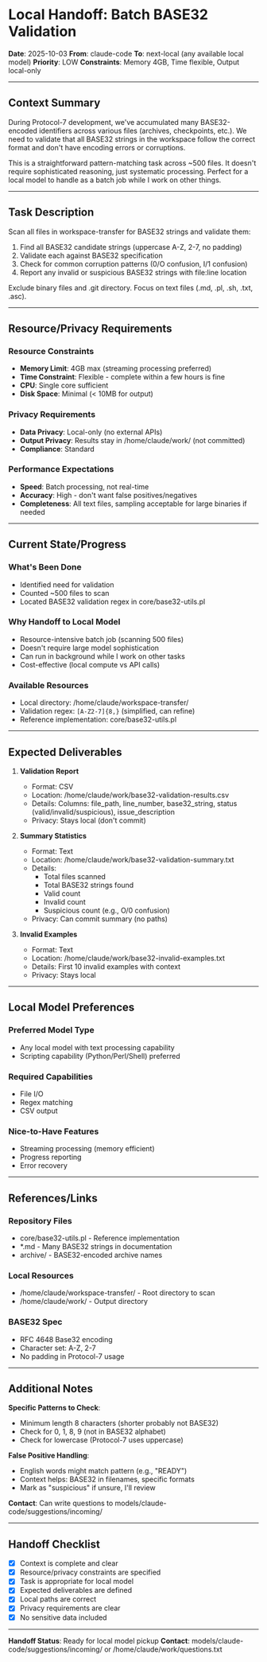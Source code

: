 # Local Handoff: Batch BASE32 Validation

**Date**: 2025-10-03
**From**: claude-code
**To**: next-local (any available local model)
**Priority**: LOW
**Constraints**: Memory 4GB, Time flexible, Output local-only

---

## Context Summary

During Protocol-7 development, we've accumulated many BASE32-encoded identifiers across various files (archives, checkpoints, etc.). We need to validate that all BASE32 strings in the workspace follow the correct format and don't have encoding errors or corruptions.

This is a straightforward pattern-matching task across ~500 files. It doesn't require sophisticated reasoning, just systematic processing. Perfect for a local model to handle as a batch job while I work on other things.

---

## Task Description

Scan all files in workspace-transfer for BASE32 strings and validate them:
1. Find all BASE32 candidate strings (uppercase A-Z, 2-7, no padding)
2. Validate each against BASE32 specification
3. Check for common corruption patterns (0/O confusion, I/1 confusion)
4. Report any invalid or suspicious BASE32 strings with file:line location

Exclude binary files and .git directory. Focus on text files (.md, .pl, .sh, .txt, .asc).

---

## Resource/Privacy Requirements

### Resource Constraints
- **Memory Limit**: 4GB max (streaming processing preferred)
- **Time Constraint**: Flexible - complete within a few hours is fine
- **CPU**: Single core sufficient
- **Disk Space**: Minimal (< 10MB for output)

### Privacy Requirements
- **Data Privacy**: Local-only (no external APIs)
- **Output Privacy**: Results stay in /home/claude/work/ (not committed)
- **Compliance**: Standard

### Performance Expectations
- **Speed**: Batch processing, not real-time
- **Accuracy**: High - don't want false positives/negatives
- **Completeness**: All text files, sampling acceptable for large binaries if needed

---

## Current State/Progress

### What's Been Done
- Identified need for validation
- Counted ~500 files to scan
- Located BASE32 validation regex in core/base32-utils.pl

### Why Handoff to Local Model
- Resource-intensive batch job (scanning 500 files)
- Doesn't require large model sophistication
- Can run in background while I work on other tasks
- Cost-effective (local compute vs API calls)

### Available Resources
- Local directory: /home/claude/workspace-transfer/
- Validation regex: `[A-Z2-7]{8,}` (simplified, can refine)
- Reference implementation: core/base32-utils.pl

---

## Expected Deliverables

1. **Validation Report**
   - Format: CSV
   - Location: /home/claude/work/base32-validation-results.csv
   - Details: Columns: file_path, line_number, base32_string, status (valid/invalid/suspicious), issue_description
   - Privacy: Stays local (don't commit)

2. **Summary Statistics**
   - Format: Text
   - Location: /home/claude/work/base32-validation-summary.txt
   - Details:
     - Total files scanned
     - Total BASE32 strings found
     - Valid count
     - Invalid count
     - Suspicious count (e.g., O/0 confusion)
   - Privacy: Can commit summary (no paths)

3. **Invalid Examples**
   - Format: Text
   - Location: /home/claude/work/base32-invalid-examples.txt
   - Details: First 10 invalid examples with context
   - Privacy: Stays local

---

## Local Model Preferences

### Preferred Model Type
- Any local model with text processing capability
- Scripting capability (Python/Perl/Shell) preferred

### Required Capabilities
- File I/O
- Regex matching
- CSV output

### Nice-to-Have Features
- Streaming processing (memory efficient)
- Progress reporting
- Error recovery

---

## References/Links

### Repository Files
- core/base32-utils.pl - Reference implementation
- *.md - Many BASE32 strings in documentation
- archive/ - BASE32-encoded archive names

### Local Resources
- /home/claude/workspace-transfer/ - Root directory to scan
- /home/claude/work/ - Output directory

### BASE32 Spec
- RFC 4648 Base32 encoding
- Character set: A-Z, 2-7
- No padding in Protocol-7 usage

---

## Additional Notes

**Specific Patterns to Check**:
- Minimum length 8 characters (shorter probably not BASE32)
- Check for 0, 1, 8, 9 (not in BASE32 alphabet)
- Check for lowercase (Protocol-7 uses uppercase)

**False Positive Handling**:
- English words might match pattern (e.g., "READY")
- Context helps: BASE32 in filenames, specific formats
- Mark as "suspicious" if unsure, I'll review

**Contact**: Can write questions to models/claude-code/suggestions/incoming/

---

## Handoff Checklist

- [x] Context is complete and clear
- [x] Resource/privacy constraints are specified
- [x] Task is appropriate for local model
- [x] Expected deliverables are defined
- [x] Local paths are correct
- [x] Privacy requirements are clear
- [x] No sensitive data included

---

**Handoff Status**: Ready for local model pickup
**Contact**: models/claude-code/suggestions/incoming/ or /home/claude/work/questions.txt
